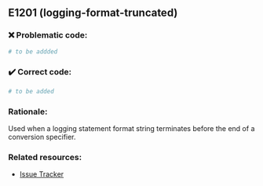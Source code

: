 ## E1201 (logging-format-truncated)

### :x: Problematic code:

```python
# to be addded
```

### :heavy_check_mark: Correct code:

```python
# to be added
```

### Rationale:

Used when a logging statement format string terminates before the end of a
conversion specifier.

### Related resources:

- [Issue Tracker](https://github.com/PyCQA/pylint/issues?q=is%3Aissue+%22logging-format-truncated%22+OR+%22E1201%22)
